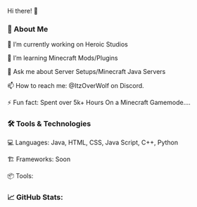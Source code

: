 Hi there! 👋

### 🚀 About Me

🔭 I’m currently working on Heroic Studios

🌱 I’m learning Minecraft Mods/Plugins

💬 Ask me about Server Setups/Minecraft Java Servers

📫 How to reach me: @ItzOverWolf on Discord.

⚡ Fun fact: Spent over 5k+ Hours On a Minecraft Gamemode....

### 🛠 Tools & Technologies

💻 Languages:   Java, HTML, CSS, Java Script, C++, Python

🏗 Frameworks:  Soon

📦 Tools:  

### 📈 GitHub Stats: 
